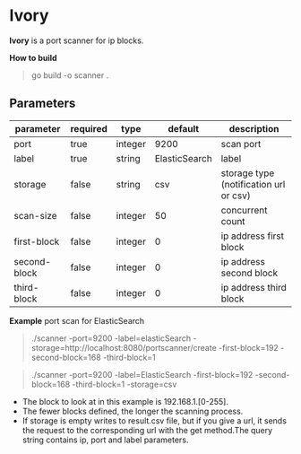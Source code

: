 # Ivory

**Ivory** is a port scanner for ip blocks.

**How to build**
> go build -o scanner .

## Parameters

parameter | required | type | default | description
--- | --- | --- | --- |---
port | true | integer | 9200 | scan port
label | true | string | ElasticSearch | label
storage | false | string | csv | storage type (notification url or csv)
scan-size | false | integer | 50 | concurrent count
first-block | false | integer | 0 | ip address first block
second-block | false | integer | 0 | ip address second block
third-block | false | integer | 0 | ip address third block

**Example**
port scan for ElasticSearch
> ./scanner  -port=9200 -label=elasticSearch -storage=http://localhost:8080/portscanner/create -first-block=192 -second-block=168 -third-block=1

> ./scanner  -port=9200 -label=ElasticSearch -first-block=192 -second-block=168  -third-block=1 -storage=csv

 - The block to look at in this example is 192.168.1.[0-255].
 - The fewer blocks defined, the longer the scanning process.
 - If storage is empty writes to result.csv file, but if you give a url, it sends the request to the corresponding url with the get method.The query string contains ip, port and label parameters.

